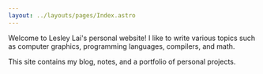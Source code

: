 ```yaml
---
layout: ../layouts/pages/Index.astro
---
```


Welcome to Lesley Lai's personal website! I like to write various topics such as computer graphics, programming languages, compilers, and math.

This site contains my blog, notes, and a portfolio of personal projects.
